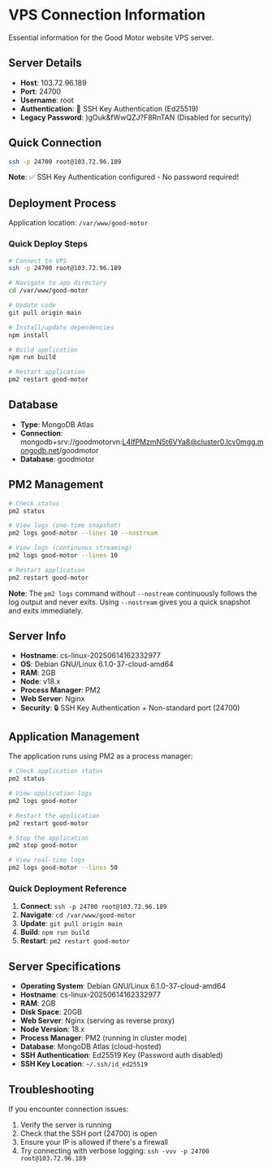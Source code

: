 # VPS Connection Information

Essential information for the Good Motor website VPS server.

## Server Details

- **Host**: 103.72.96.189
- **Port**: 24700
- **Username**: root
- **Authentication**: 🔑 SSH Key Authentication (Ed25519)
- **Legacy Password**: )gOuk&fWwQZJ?F8RnTAN (Disabled for security)

## Quick Connection

```bash
ssh -p 24700 root@103.72.96.189
```

**Note**: ✅ SSH Key Authentication configured - No password required!

## Deployment Process

Application location: `/var/www/good-motor`

### Quick Deploy Steps

```bash
# Connect to VPS
ssh -p 24700 root@103.72.96.189

# Navigate to app directory
cd /var/www/good-motor

# Update code
git pull origin main

# Install/update dependencies
npm install

# Build application
npm run build

# Restart application
pm2 restart good-motor
```

## Database

- **Type**: MongoDB Atlas
- **Connection**: mongodb+srv://goodmotorvn:L4lfPMzmN5t6VYa8@cluster0.lcv0mgg.mongodb.net/goodmotor
- **Database**: goodmotor

## PM2 Management

```bash
# Check status
pm2 status

# View logs (one-time snapshot)
pm2 logs good-motor --lines 10 --nostream

# View logs (continuous streaming)
pm2 logs good-motor --lines 10

# Restart application
pm2 restart good-motor
```

**Note**: The `pm2 logs` command without `--nostream` continuously follows the log output and never exits. Using `--nostream` gives you a quick snapshot and exits immediately.

## Server Info

- **Hostname**: cs-linux-20250614162332977
- **OS**: Debian GNU/Linux 6.1.0-37-cloud-amd64
- **RAM**: 2GB
- **Node**: v18.x
- **Process Manager**: PM2
- **Web Server**: Nginx
- **Security**: 🔒 SSH Key Authentication + Non-standard port (24700)

## Application Management

The application runs using PM2 as a process manager:

```bash
# Check application status
pm2 status

# View application logs
pm2 logs good-motor

# Restart the application
pm2 restart good-motor

# Stop the application
pm2 stop good-motor

# View real-time logs
pm2 logs good-motor --lines 50
```

### Quick Deployment Reference

1. **Connect**: `ssh -p 24700 root@103.72.96.189`
2. **Navigate**: `cd /var/www/good-motor`
3. **Update**: `git pull origin main`
4. **Build**: `npm run build`
5. **Restart**: `pm2 restart good-motor`

## Server Specifications

- **Operating System**: Debian GNU/Linux 6.1.0-37-cloud-amd64
- **Hostname**: cs-linux-20250614162332977
- **RAM**: 2GB
- **Disk Space**: 20GB
- **Web Server**: Nginx (serving as reverse proxy)
- **Node Version**: 18.x
- **Process Manager**: PM2 (running in cluster mode)
- **Database**: MongoDB Atlas (cloud-hosted)
- **SSH Authentication**: Ed25519 Key (Password auth disabled)
- **SSH Key Location**: `~/.ssh/id_ed25519`

## Troubleshooting

If you encounter connection issues:
1. Verify the server is running
2. Check that the SSH port (24700) is open
3. Ensure your IP is allowed if there's a firewall
4. Try connecting with verbose logging: `ssh -vvv -p 24700 root@103.72.96.189` 